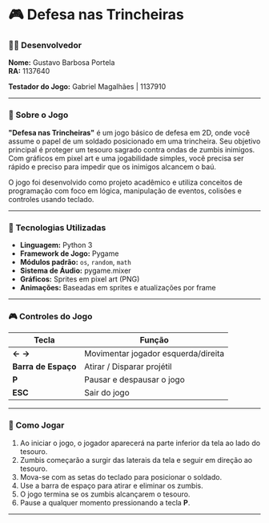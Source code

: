 # 🎮 Defesa nas Trincheiras

### 👨‍💻 Desenvolvedor  
**Nome:** Gustavo Barbosa Portela  
**RA:** 1137640  

**Testador do Jogo:** Gabriel Magalhães | 1137910

---

### 📖 Sobre o Jogo

**"Defesa nas Trincheiras"** é um jogo básico de defesa em 2D, onde você assume o papel de um soldado posicionado em uma trincheira. Seu objetivo principal é proteger um tesouro sagrado contra ondas de zumbis inimigos. Com gráficos em pixel art e uma jogabilidade simples, você precisa ser rápido e preciso para impedir que os inimigos alcancem o baú.

O jogo foi desenvolvido como projeto acadêmico e utiliza conceitos de programação com foco em lógica, manipulação de eventos, colisões e controles usando teclado.

---

### 🧰 Tecnologias Utilizadas

- **Linguagem:** Python 3  
- **Framework de Jogo:** Pygame  
- **Módulos padrão:** `os`, `random`, `math`  
- **Sistema de Áudio:** pygame.mixer  
- **Gráficos:** Sprites em pixel art (PNG)  
- **Animações:** Baseadas em sprites e atualizações por frame  

---

### 🎮 Controles do Jogo

| Tecla        | Função                     |
|--------------|-----------------------------|
| **← →**      | Movimentar jogador esquerda/direita |
| **Barra de Espaço** | Atirar / Disparar projétil         |
| **P**         | Pausar e despausar o jogo   |
| **ESC**       | Sair do jogo                |

---

### 🚀 Como Jogar

1. Ao iniciar o jogo, o jogador aparecerá na parte inferior da tela ao lado do tesouro.
2. Zumbis começarão a surgir das laterais da tela e seguir em direção ao tesouro.
3. Mova-se com as setas do teclado para posicionar o soldado.
4. Use a barra de espaço para atirar e eliminar os zumbis.
5. O jogo termina se os zumbis alcançarem o tesouro.
6. Pause a qualquer momento pressionando a tecla **P**.

---
